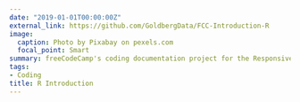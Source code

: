 ```yaml
---
date: "2019-01-01T00:00:00Z"
external_link: https://github.com/GoldbergData/FCC-Introduction-R
image:
  caption: Photo by Pixabay on pexels.com
  focal_point: Smart
summary: freeCodeCamp's coding documentation project for the Responsive Web Design Certificate.
tags:
- Coding
title: R Introduction
---
```

